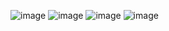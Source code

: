 ![image](https://github.com/user-attachments/assets/7b628dd3-760f-4e48-9aa3-346cd2a2e7a9)
![image](https://github.com/user-attachments/assets/49d70458-21d0-4a52-b57e-bc08fd6c2aba)
![image](https://github.com/user-attachments/assets/8c9a5050-5685-4dad-986e-b21419996475)
![image](https://github.com/user-attachments/assets/d4097999-281d-467d-82ad-bd1670f24fb2)
